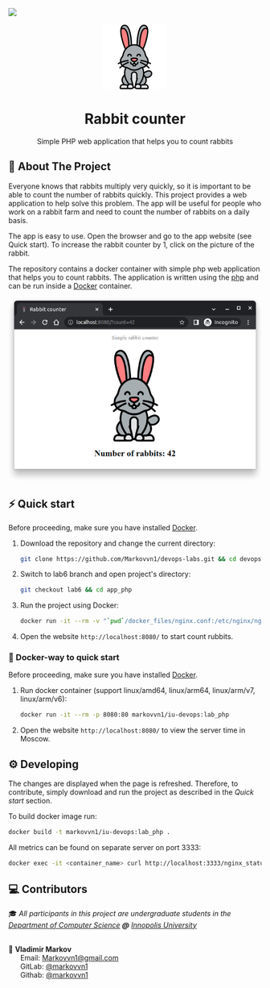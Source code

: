 ![](https://github.com/markovvn1/devops-labs/actions/workflows/app_php.yml/badge.svg?branch=lab6)


<div align="center">
  <img src=".github/logo.svg" height="128px"/><br/>
  <h1>Rabbit counter</h1>
  <p>Simple PHP web application that helps you to count rabbits</a></p>
</div>

## 📝 About The Project

Everyone knows that rabbits multiply very quickly, so it is important to be able to count the number of rabbits quickly. This project provides a web application to help solve this problem. The app will be useful for people who work on a rabbit farm and need to count the number of rabbits on a daily basis.

The app is easy to use. Open the browser and go to the app website (see Quick start). To increase the rabbit counter by 1, click on the picture of the rabbit.

The repository contains a docker container with simple php web application that helps you to count rabbits.  The application is written using the [php](https://www.php.net/) and can be run inside a [Docker](https://www.docker.com/) container.

<div align="center">
  <img src=".github/web_demo.png" width="600px"/>
</div>

## ⚡️ Quick start

Before proceeding, make sure you have installed [Docker](https://docs.docker.com/engine/install/).

1. Download the repository and change the current directory:

   ```bash
   git clone https://github.com/Markovvn1/devops-labs.git && cd devops-labs
   ```

2. Switch to lab6 branch and open project's directory:

   ```bash
   git checkout lab6 && cd app_php
   ```

3. Run the project using Docker:

   ```bash
   docker run -it --rm -v "`pwd`/docker_files/nginx.conf:/etc/nginx/nginx.conf" -v "`pwd`/site:/var/www/html" -p 8080:80 trafex/php-nginx:2.6.0
   ```

4. Open the website `http://localhost:8080/` to start count rubbits.

### :whale: Docker-way to quick start

Before proceeding, make sure you have installed [Docker](https://docs.docker.com/engine/install/).

1. Run docker container (support linux/amd64, linux/arm64, linux/arm/v7, linux/arm/v6):

   ```bash
   docker run -it --rm -p 8080:80 markovvn1/iu-devops:lab_php
   ```

2. Open the website `http://localhost:8080/` to view the server time in Moscow.

## ⚙️ Developing

The changes are displayed when the page is refreshed. Therefore, to contribute, simply download and run the project as described in the *Quick start* section.

To build docker image run:

```bash
docker build -t markovvn1/iu-devops:lab_php .
```

All metrics can be found on separate server on port 3333:

```bash
docker exec -it <container_name> curl http://localhost:3333/nginx_status
```

## :computer: Contributors

<p>

  :mortar_board: <i>All participants in this project are undergraduate students in the <a href="https://apply.innopolis.university/en/bachelor/">Department of Computer Science</a> <b>@</b> <a href="https://innopolis.university/">Innopolis University</a></i> <br> <br>

  :boy: <b>Vladimir Markov</b> <br>
  &nbsp;&nbsp;&nbsp;&nbsp;&nbsp; Email: <a>Markovvn1@gmail.com</a> <br>
  &nbsp;&nbsp;&nbsp;&nbsp;&nbsp; GitLab: <a href="https://gitlab.com/markovvn1">@markovvn1</a> <br>
  &nbsp;&nbsp;&nbsp;&nbsp;&nbsp; Githab: <a href="https://github.com/markovvn1">@markovvn1</a> <br>
</p>
